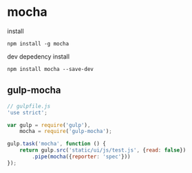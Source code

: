 # mocha

install
~~~
npm install -g mocha
~~~

dev depedency install
~~~
npm install mocha --save-dev
~~~

## gulp-mocha
~~~ js
// gulpfile.js
'use strict';

var gulp = require('gulp'),
    mocha = require('gulp-mocha');

gulp.task('mocha', function () {
    return gulp.src('static/ui/js/test.js', {read: false})
        .pipe(mocha({reporter: 'spec'}))
});
~~~
